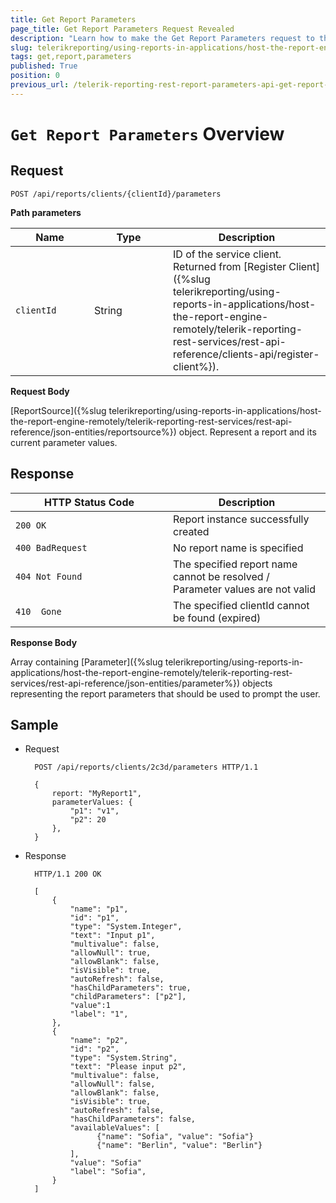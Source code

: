 ```yaml
---
title: Get Report Parameters
page_title: Get Report Parameters Request Revealed
description: "Learn how to make the Get Report Parameters request to the Telerik Reporting REST Service and what response to expect."
slug: telerikreporting/using-reports-in-applications/host-the-report-engine-remotely/telerik-reporting-rest-services/rest-api-reference/report-parameters-api/get-report-parameters
tags: get,report,parameters
published: True
position: 0
previous_url: /telerik-reporting-rest-report-parameters-api-get-report-parameters,/embedding-reports/host-the-report-engine-remotely/telerik-reporting-rest-services/rest-api-reference/report-parameters-api/get-report-parameters, /embedding-reports/host-the-report-engine-remotely/rest-api-reference/report-parameters-api/
---
```


<style>
table th:first-of-type {
	width: 25%;
}
table th:nth-of-type(2) {
	width: 25%;
}
table th:nth-of-type(3) {
	width: 50%;
}
</style>

# `Get Report Parameters` Overview

## Request

	POST /api/reports/clients/{clientId}/parameters

__Path parameters__

| Name | Type | Description |
| ------ | ------ | ------ |
|`clientId`|String|ID of the service client. Returned from [Register Client]({%slug telerikreporting/using-reports-in-applications/host-the-report-engine-remotely/telerik-reporting-rest-services/rest-api-reference/clients-api/register-client%}).|

__Request Body__

[ReportSource]({%slug telerikreporting/using-reports-in-applications/host-the-report-engine-remotely/telerik-reporting-rest-services/rest-api-reference/json-entities/reportsource%}) object. Represent a report and its current parameter values.

## Response

| HTTP Status Code | Description |
| ------ | ------ |
|`200 OK`|Report instance successfully created|
|`400 BadRequest`|No report name is specified|
|`404 Not Found`|The specified report name cannot be resolved / Parameter values are not valid|
|`410  Gone`|The specified clientId cannot be found (expired)|

__Response Body__

Array containing [Parameter]({%slug telerikreporting/using-reports-in-applications/host-the-report-engine-remotely/telerik-reporting-rest-services/rest-api-reference/json-entities/parameter%}) objects representing the report parameters that should be used to prompt the user.

## Sample

* Request

		POST /api/reports/clients/2c3d/parameters HTTP/1.1

		{
			report: "MyReport1",
			parameterValues: {
				"p1": "v1",
				"p2": 20
			},
		}

* Response

		HTTP/1.1 200 OK

		[
			{
				"name": "p1",
				"id": "p1",
				"type": "System.Integer",
				"text": "Input p1",
				"multivalue": false,
				"allowNull": true,
				"allowBlank": false,
				"isVisible": true,
				"autoRefresh": false,
				"hasChildParameters": true,
				"childParameters": ["p2"],
				"value":1
				"label": "1",
			},
			{
				"name": "p2",
				"id": "p2",
				"type": "System.String",
				"text": "Please input p2",
				"multivalue": false,
				"allowNull": false,
				"allowBlank": false,
				"isVisible": true,
				"autoRefresh": false,
				"hasChildParameters": false,
				"availableValues": [
					  {"name": "Sofia", "value": "Sofia"}
					  {"name": "Berlin", "value": "Berlin"}
				],
				"value": "Sofia"
				"label": "Sofia",
			}
		]
